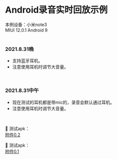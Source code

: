 

<br/>

Android录音实时回放示例
====

本例设备：小米note3  
MIUI 12.0.1
Android 9   
<br/>

### 2021.8.31晚
* 支持蓝牙耳机。
* 注意使用耳机时调节大音量。
<br/>

### 2021.8.31中午
* 现在测试的耳机都是带mic的，录音会默认通过耳机。
* 注意使用耳机时调节大音量。
<br/>

🚀 测试apk：         
<a href="https://gitee.com/vigiles/headsetplayback/raw/master/app/apk/release/app-release-0.2.apk" target="_blank">附件0.2</a>   
   
🚀 测试apk：         
<a href="https://gitee.com/vigiles/headsetplayback/raw/master/app/apk/release/app-release.apk" target="_blank">附件0.1</a>    
<br/>       
     